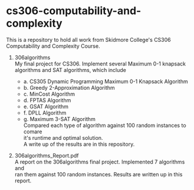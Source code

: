 # cs306-computability-and-complexity
This is a repository to hold all work from Skidmore College's CS306 Computability and Complexity Course.

1. 306algorithms  
    My final project for CS306. Implement several Maximum 0-1 knapsack algorithms and SAT algorithms, which include  
      * a. CS305 Dynamic Programming Maximum 0-1 Knapsack Algorithm    
      * b. Greedy 2-Approximation Algorithm
      * c. MinCost Algorithm
      * d. FPTAS Algorithm
      * e. GSAT Algorithm
      * f. DPLL Algorithm
      * g. Maximum 3-SAT Algorithm  
   Compared each type of algorithm against 100 random instances to comare   
   it's runtime and optimal solution.  
   A write up of the results are in this repository.  
   
2. 306algorithms_Report.pdf  
   A report on the 306algorithms final project. Implemented 7 algorithms and   
   ran them against 100 random instances. Results are written up in this      
   report.  
   
